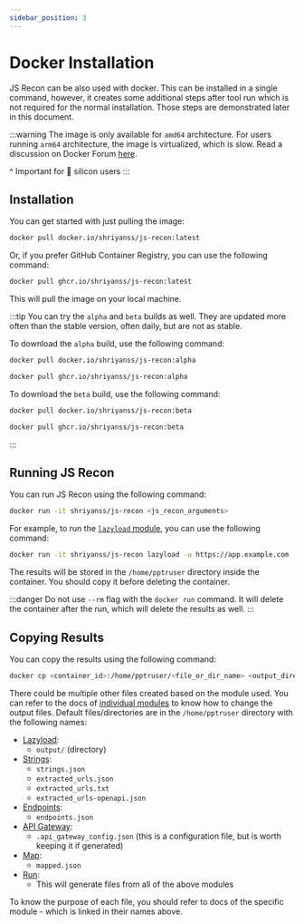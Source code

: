 ```yaml
---
sidebar_position: 3
---
```


# Docker Installation

JS Recon can be also used with docker. This can be installed in a single command, however, it creates some additional steps after tool run which is not required for the normal installation. Those steps are demonstrated later in this document.

:::warning
The image is only available for `amd64` architecture. For users running `arm64` architecture, the image is virtualized, which is slow. Read a discussion on Docker Forum [here](https://forums.docker.com/t/host-system-is-arm64-docker-container-is-amd-x86/140996/4).

^ Important for 🍎 silicon users
:::

## Installation

You can get started with just pulling the image:

```bash
docker pull docker.io/shriyanss/js-recon:latest
```

Or, if you prefer GitHub Container Registry, you can use the following command:

```bash
docker pull ghcr.io/shriyanss/js-recon:latest
```

This will pull the image on your local machine.

:::tip
You can try the `alpha` and `beta` builds as well. They are updated more often than the stable version, often daily, but are not as stable.

To download the `alpha` build, use the following command:

```bash
docker pull docker.io/shriyanss/js-recon:alpha
```

```bash
docker pull ghcr.io/shriyanss/js-recon:alpha
```

To download the `beta` build, use the following command:

```bash
docker pull docker.io/shriyanss/js-recon:beta
```

```bash
docker pull ghcr.io/shriyanss/js-recon:beta
```

:::

## Running JS Recon

You can run JS Recon using the following command:

```bash
docker run -it shriyanss/js-recon <js_recon_arguments>
```

For example, to run the [`lazyload` module](./modules/lazyload.md), you can use the following command:

```bash
docker run -it shriyanss/js-recon lazyload -u https://app.example.com
```

The results will be stored in the `/home/pptruser` directory inside the container. You should copy it before deleting the container.

:::danger
Do not use `--rm` flag with the `docker run` command. It will delete the container after the run, which will delete the results as well.
:::

## Copying Results

You can copy the results using the following command:

```bash
docker cp <container_id>:/home/pptruser/<file_or_dir_name> <output_directory>
```

There could be multiple other files created based on the module used. You can refer to the docs of [individual modules](../category/modules) to know how to change the output files. Default files/directories are in the `/home/pptruser` directory with the following names:

- [Lazyload](./modules/lazyload.md):
    - `output/` (directory)
- [Strings](./modules/strings.md):
    - `strings.json`
    - `extracted_urls.json`
    - `extracted_urls.txt`
    - `extracted_urls-openapi.json`
- [Endpoints](./modules/endpoints.md):
    - `endpoints.json`
- [API Gateway](./modules/api-gateway.md):
    - `.api_gateway_config.json` (this is a configuration file, but is worth keeping it if generated)
- [Map](./modules/map.md):
    - `mapped.json`
- [Run](./modules/run.md):
    - This will generate files from all of the above modules

To know the purpose of each file, you should refer to docs of the specific module - which is linked in their names above.
